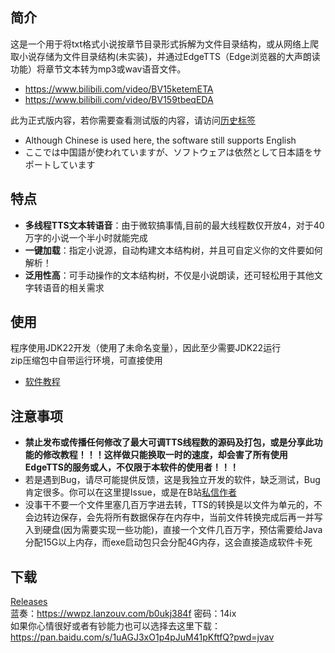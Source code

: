 ## 简介

这是一个用于将txt格式小说按章节目录形式拆解为文件目录结构，或从网络上爬取小说存储为文件目录结构(未实装)，并通过EdgeTTS（Edge浏览器的大声朗读功能）将章节文本转为mp3或wav语音文件。
- <https://www.bilibili.com/video/BV15ketemETA>
- <https://www.bilibili.com/video/BV159tbeqEDA>

此为正式版内容，若你需要查看测试版的内容，请访问[历史标签](<https://github.com/Mai-Onsyn/VeloVoice/tree/Test-v0.6.2>)

- Although Chinese is used here, the software still supports English
- ここでは中国語が使われていますが、ソフトウェアは依然として日本語をサポートしています

## 特点

- **多线程TTS文本转语音**：由于微软搞事情,目前的最大线程数仅开放4，对于40万字的小说一个半小时就能完成
- **一键加载**：指定小说源，自动构建文本结构树，并且可自定义你的文件要如何解析！
- **泛用性高**：可手动操作的文本结构树，不仅是小说朗读，还可轻松用于其他文字转语音的相关需求

## 使用

程序使用JDK22开发（使用了未命名变量），因此至少需要JDK22运行   
zip压缩包中自带运行环境，可直接使用
- [软件教程](https://github.com/Mai-Onsyn/VeloVoice/wiki)

## 注意事项

- **禁止发布或传播任何修改了最大可调TTS线程数的源码及打包，或是分享此功能的修改教程！！！这样做只能换取一时的速度，却会害了所有使用EdgeTTS的服务或人，不仅限于本软件的使用者！！！**
- 若是遇到Bug，请尽可能提供反馈，这是我独立开发的软件，缺乏测试，Bug肯定很多。你可以在这里提Issue，或是在B站[私信作者](https://space.bilibili.com/544189344)
- 没事干不要一个文件里塞几百万字进去转，TTS的转换是以文件为单元的，不会边转边保存，会先将所有数据保存在内存中，当前文件转换完成后再一并写入到硬盘(因为需要实现一些功能)，直接一个文件几百万字，预估需要给Java分配15G以上内存，而exe启动包只会分配4G内存，这会直接造成软件卡死

## 下载

[Releases](https://github.com/Mai-Onsyn/VeloVoice/releases)  
蓝奏：<https://wwpz.lanzouv.com/b0ukj384f> 密码：14ix  
如果你心情很好或者有钞能力也可以选择去这里下载：<https://pan.baidu.com/s/1uAGJ3xO1p4pJuM41pKftfQ?pwd=jvav>
